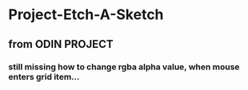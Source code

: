 # Project-Etch-A-Sketch

## from ODIN PROJECT

### still missing how to change rgba alpha value, when mouse enters grid item...
